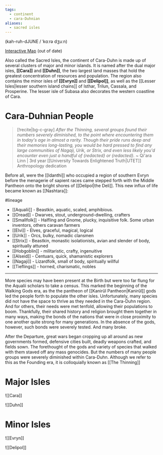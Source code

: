 ```yaml
---
tags:
  - continent
  - cara-Duhnian
aliases:
  - sacred isles
---
```

(kah-ruh-dJUNE / ˈkɑːrə dʒuːn)

[Interactive Map](https://www.worldanvil.com/w/kanyiirah-jrpryer/map/2c72eccf-5d33-4a86-a915-24295e088b60) (out of date)

Also called the Sacred Isles, the continent of Cara-Duhn is made up of several clusters of major and minor islands. It is named after the dual major isles, **[[Cara]]** and **[[Duhn]]**, the two largest land masses that hold the greatest concentration of resources and population. 
The region also contains the minor isles of **[[Evryn]]** and **[[Delipol]]**, as well as the [[Lesser Isles|lesser southern island chains]] of Isthar, Trilun, Cassala, and Prosperine. The lesser isle of Subasa also decorates the western coastline of Cara.

# Cara-Duhnian People
>[!recite|bg-c-gray] _After the Thinning, several groups found their numbers severely diminished, to the point where encountering them in today's age in almost a rarity. Though their pride runs deep and their memories long-lasting, you would be hard pressed to find any large communities of Nagaji, Urik, or Strix, and even less likely you'd encounter even just a handful of {redacted} or {redacted}._
~ Qi'ara Linn | 3rd year [[University Towards Enlightened Truth|UTET]] Anthropology dedication

Before all, were the [[Idanthi]] who occupied a region of southern Evryn before the menagerie of sapient races came stepped forth with the Middle Pantheon onto the bright shores of [[Delipol|the Deli]]. This new influx of life became known as [[Nashtara]]:

#lineage
- [[Aqualii]] - Beastkin, aquatic, scaled, amphibious.
- [[Oread]] - Dwarves, stout, underground-dwelling, crafters
- [[Smallfolk]] - Halfling and Gnome, plucky, inquisitive folk. Some urban inventors, others caravan farmers
- [[Elvi]] - Elves, graceful, magical, logical
- [[Urik]] - Orcs, bulky, nomadic clansmen
- [[Strix]] - Beastkin, monastic isolationists, avian and slender of body, spiritually attuned
- [[Hobgoblin]] - militaristic, crafty, ingenuitive
- [[Alseid]] - Centuars, quick, shamanistic explorers
- [[Nagaji]] - Lizardfolk, small of body, spiritually willful
- [[Tieflings]] - horned, charismatic, nobles


- - -
More species may have been present at the Birth but were too far flung for the Aqualii scholars to take a census. This marked the beginning of the Walking Gods era, as the the pantheon of [[Kanirûl Pantheon|Kanirûl]] gods led the people forth to populate the other isles. Unfortunately, many species did not have the space to thrive as they needed in the Cara-Duhn region. And for others, their needs were met tenfold, allowing their populations to boom. Thankfully, their shared history and religion brought them together in many ways, making the bonds of the nations that were in close proximity to one another quite strong for many generations. In the absence of the gods, however, such bonds were severely tested. And many broke.  
  
After the Departure, great wars began cropping up all around as new governments formed, defensive cities built, deadly weapons crafted, and fields sown. The forethought of the gods and variety of species that walked with them staved off any mass genocides. But the numbers of many people groups were severely diminished within Cara-Duhn. Although we refer to this as the Founding era, it is colloquially known as [[The Thinning]]


# Major Isles
![[Cara]]

![[Duhn]]

# Minor Isles
![[Evryn]]

![[Delipol]]

